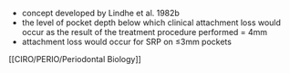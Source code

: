 - concept developed by Lindhe et al. 1982b
- the level of pocket depth below which clinical attachment loss would occur as the result of the treatment procedure performed = 4mm
- attachment loss would occur for SRP on ≤3mm pockets

[[CIRO/PERIO/Periodontal Biology]]